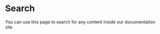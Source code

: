 
# Search

You can use this page to search for any content inside our documentation site


<EmbeddableSearchBox fullHeight />
 




